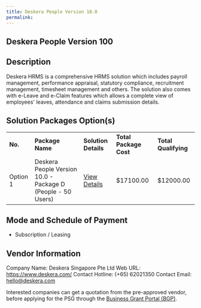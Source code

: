 ```yaml
---
title: Deskera People Version 10.0
permalink: 
---
```


## Deskera People Version 100

## Description

Deskera HRMS is a comprehensive HRMS solution which includes payroll management, performance appraisal, statutory compliance, recruitment management, timesheet management and others. The solution also comes with e-Leave and e-Claim features which allows a complete view of employees' leaves, attendance and claims submission details.

## Solution Packages Option(s)

<table>
<tr>
<td><b>No.</b></td>
<td><b>Package Name</b></td>
<td><b>Solution Details</b></td>
<td><b>Total Package Cost</b></td>
<td><b>Total Qualifying</b></td>
</tr>
<tr>
<td>Option 1</td>
<td>Deskera People Version 10.0 - Package D (People - 50 Users)</td>
<td><a href='https://www.gobusiness.gov.sg/images/psg/Desensitised_Deskera_HRMS_Annex_3_CR_wef_17_Dec_2020_Part_4.pdf'>View Details</a></td>
<td>$17100.00</td>
<td>$12000.00</td>
</tr>
</table>

## Mode and Schedule of Payment

 - Subscription / Leasing

## Vendor Information

 Company Name: Deskera Singapore Pte Ltd
Web URL: https://www.deskera.com/
Contact Hotline: (+65) 62021350
Contact Email: hello@deskera.com

Interested companies can get a quotation from the pre-approved vendor, before applying for the PSG through the <a href='https://www.businessgrants.gov.sg/'>Business Grant Portal (BGP)</a>.
